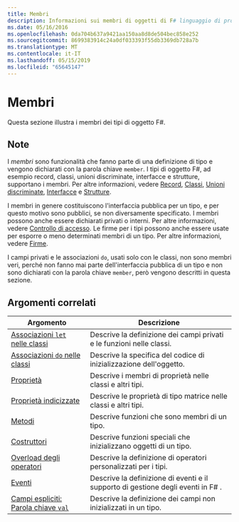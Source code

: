 ```yaml
---
title: Membri
description: Informazioni sui membri di oggetti di F# linguaggio di programmazione.
ms.date: 05/16/2016
ms.openlocfilehash: 0da704b637a9421aa150aa8d8de504bec858e252
ms.sourcegitcommit: 8699383914c24a0df033393f55db3369db728a7b
ms.translationtype: MT
ms.contentlocale: it-IT
ms.lasthandoff: 05/15/2019
ms.locfileid: "65645147"
---
```

# <a name="members"></a>Membri

Questa sezione illustra i membri dei tipi di oggetto F#.

## <a name="remarks"></a>Note

I *membri* sono funzionalità che fanno parte di una definizione di tipo e vengono dichiarati con la parola chiave `member`. I tipi di oggetto F#, ad esempio record, classi, unioni discriminate, interfacce e strutture, supportano i membri. Per altre informazioni, vedere [Record](../records.md), [Classi](../classes.md), [Unioni discriminate](../discriminated-Unions.md), [Interfacce](../interfaces.md) e [Strutture](../structures.md).

I membri in genere costituiscono l'interfaccia pubblica per un tipo, e per questo motivo sono pubblici, se non diversamente specificato. I membri possono anche essere dichiarati privati o interni. Per altre informazioni, vedere [Controllo di accesso](../access-Control.md). Le firme per i tipi possono anche essere usate per esporre o meno determinati membri di un tipo. Per altre informazioni, vedere [Firme](../signatures.md).

I campi privati e le associazioni `do`, usati solo con le classi, non sono membri veri, perché non fanno mai parte dell'interfaccia pubblica di un tipo e non sono dichiarati con la parola chiave `member`, però vengono descritti in questa sezione.

## <a name="related-topics"></a>Argomenti correlati

|Argomento|Descrizione|
|-----|-----------|
|[Associazioni `let` nelle classi](let-bindings-in-classes.md)|Descrive la definizione dei campi privati e le funzioni nelle classi.|
|[Associazioni `do` nelle classi](do-bindings-in-classes.md)|Descrive la specifica del codice di inizializzazione dell'oggetto.|
|[Proprietà](properties.md)|Descrive i membri di proprietà nelle classi e altri tipi.|
|[Proprietà indicizzate](indexed-properties.md)|Descrive le proprietà di tipo matrice nelle classi e altri tipi.|
|[Metodi](methods.md)|Descrive funzioni che sono membri di un tipo.|
|[Costruttori](constructors.md)|Descrive funzioni speciali che inizializzano oggetti di un tipo.|
|[Overload degli operatori](../operator-overloading.md)|Descrive la definizione di operatori personalizzati per i tipi.|
|[Eventi](events.md)|Descrive la definizione di eventi e il supporto di gestione degli eventi in F# .|
|[Campi espliciti: Parola chiave `val`](explicit-fields-the-val-keyword.md)|Descrive la definizione dei campi non inizializzati in un tipo.|
